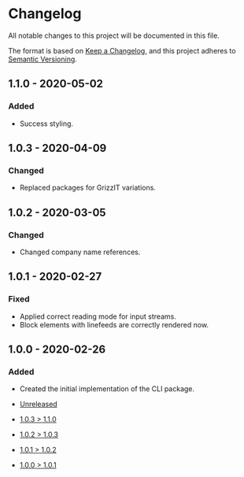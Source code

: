 # Changelog
All notable changes to this project will be documented in this file.

The format is based on [Keep a Changelog](https://keepachangelog.com/en/1.0.0/),
and this project adheres to [Semantic Versioning](https://semver.org/spec/v2.0.0.html).

## 1.1.0 - 2020-05-02
### Added
- Success styling.

## 1.0.3 - 2020-04-09
### Changed
- Replaced packages for GrizzIT variations.

## 1.0.2 - 2020-03-05
### Changed
- Changed company name references.

## 1.0.1 - 2020-02-27
### Fixed
- Applied correct reading mode for input streams.
- Block elements with linefeeds are correctly rendered now.

## 1.0.0 - 2020-02-26
### Added
- Created the initial implementation of the CLI package.

- [Unreleased](https://github.com/ulrack/cli/compare/1.1.0...HEAD)
- [1.0.3 > 1.1.0](https://github.com/ulrack/cli/compare/1.0.3...1.1.0)
- [1.0.2 > 1.0.3](https://github.com/ulrack/cli/compare/1.0.2...1.0.3)
- [1.0.1 > 1.0.2](https://github.com/ulrack/cli/compare/1.0.1...1.0.2)
- [1.0.0 > 1.0.1](https://github.com/ulrack/cli/compare/1.0.0...1.0.1)
